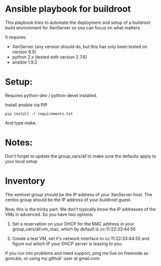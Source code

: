 Ansible playbook for buildroot
===============================

This playbook tries to automate the deployment and setup of a buildroot build environment for XenServer
so you can focus on what matters.

It requires:
 - XenServer (any version should do, but this has only been tested on version 6.5)
 - python 2.x (tested with version 2.7.6)
 - ansible 1.9.2

Setup:
===============================

Requires python-dev / python-devel installed.

Install ansible via PIP

```shell
pip install -r requirements.txt

```

And type make. 


Notes:
===============================

Don't forget to update the group_vars/all to make sure the defaults apply 
to your local setup

# Inventory

The xenhost group should be the IP address of your XenServer host.
The centos group should be the IP address of your buildroot guest. 

Now, this is the tricky part. We don't typically know the IP addresses 
of the VMs in advanced. So you have two options:

1. Set a reservation on your DHCP for the MAC address in your 
   group_vars/all:vm_mac, which by default is cc:11:22:33:44:55 

2. Create a test VM, set it's network interface to cc:11:22:33:44:55 and
   figure out which IP your DHCP server is leasing to you.


If you run into problems and need support, ping me live on freenode as 
goncalo, or using my github' user at gmail.com

